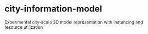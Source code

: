 # city-information-model
Experimental city-scale 3D model representation with instancing and resource utilization
